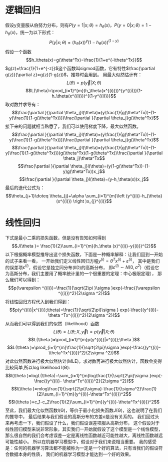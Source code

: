 <script type="text/x-mathjax-config">
  MathJax.Hub.Config({
    extensions: ["tex2jax.js"],
    jax: ["input/TeX", "output/HTML-CSS"],
    tex2jax: {
      inlineMath: [ ['$','$'], ["\\(","\\)"] ],
      displayMath: [ ['$$','$$'], ["\\[","\\]"] ],
      processEscapes: true
    },
    "HTML-CSS": { availableFonts: ["TeX"] }
  });
</script>
<script type="text/javascript" src="http://cdn.mathjax.org/mathjax/latest/MathJax.js?config=default"></script>

# 逻辑回归 
假设y变量服从伯努力分布，则有$P(y=1|x;\theta)=h_\theta(x)$，$P(y=0|x;\theta)=1-h_\theta(x)$，统一为以下形式： 
$$P(y|x;\theta)=(h_\theta(x))^y(1-h_\theta(x))^{(1-y)}$$ 
假设一个函数
$$h_\theta(x)=g(\theta^Tx)=\frac{1}{1+e^{-\theta^Tx}}$$ 
$g(z)=\frac{1}{1+e^{-z}}$这个函数叫sigmod函数，它有特性$\frac{\partial g(z)}{\partial z}=g(z)(1-g(z))$，推导时会用到。
用最大似然估计有： 
$$L(\theta)=p(\vec{y}|X;\theta)$$ 
$$L(\theta)=\prod_{i=1}^{m}(h_\theta(x^{(i)}))^{y^{(i)}}(1-h_\theta(x^{(i)}))^{(1-y^{(i)})}$$
取对数并求导有：
$$\frac{\partial }{\partial \theta_j}l(\theta)=(y\frac{1}{g(\theta^Tx)}-(1-y)\frac{1}{1-g(\theta^Tx)}))\frac{\partial }{\partial \theta_j}g(\theta^Tx)$$ 
接下来的问题就相当熟悉了，我们可以使用梯度下降，最大似然函数。 
$$\frac{\partial }{\partial \theta_j}l(\theta)=(y\frac{1}{g(\theta^Tx)}-(1-y)\frac{1}{1-g(\theta^Tx)}))\frac{\partial }{\partial \theta_j}g(\theta^Tx)$$ 
$$\frac{\partial }{\partial \theta_j}l(\theta)=(y\frac{1}{g(\theta^Tx)}-(1-y)\frac{1}{1-g(\theta^Tx)}))g(\theta^Tx)(1-g(\theta^Tx))\frac{\partial }{\partial \theta_j}\theta^Tx$$ 
$$\frac{\partial }{\partial \theta_j}l(\theta)=(y(1-g(\theta^Tx))-(1-y)g(\theta^Tx))x_j$$ 
$$\frac{\partial }{\partial \theta_j}l(\theta)=(y-h_\theta(x))x_j$$ 
最后的迭代公式为： 
$$\theta_{j+1}\doteq \theta_{j}+\alpha \sum_{i=1}^{m}\left (y^{(i)}-h_{\theta}(x^{(i)}) \right )x_{j}^{(i)}$$ 

# 线性回归 
下式是最小二乘的损失函数，但是没有告知如何得到 
$$J(\theta )= \frac{1}{2}\sum_{i=1}^{m}(h_\theta (x)^{(i)}-y{(i)})^{2}$$ 
以下根据概率模型推导出这个损失函数，下面是一种概率解释：让我们回到一开始的式子来看一看，
一开始我们定义线性回归方程$y^{(i)}=\theta^{T}x^{(i)}+\varepsilon^{(i)}$， 
其中是我们的误差项$\varepsilon^{(i)}$，假设它是独立同分布(IID)的高斯分布，
即$\varepsilon^{(i)}\sim N(0,\sigma ^2)$（假设它为高斯分布，我们主要用了概率统计里的一个很重要的定理：中心极限定理），
那么我们可以得到： 
$$p(\varepsilon ^{(i)})=\frac{1}{\sqrt{2\pi }\sigma }exp(-\frac{(\varepsilon ^{(i)})^2}{2\sigma ^2})$$ 
将线性回归方程代入到我们得到： 
$$p(y^{(i)}|x^{(i)};\theta)=\frac{1}{\sqrt{2\pi}\sigma } exp(-\frac{(y^{(i)}-\theta ^Tx^{(i)})^2}{2\sigma ^2})$$ 
从而我们可以得到我们的似然（likelihood）函数 
$$L(\theta )=L(\theta ;X,\vec{y})=p(\vec{y}|X;\theta )$$ 
$$L(\theta )=\prod_{i=1}^{m}p(y^{(i)}|x^{(i)};\theta )$$ 
$$L(\theta )=\prod_{i=1}^{m}\frac{1}{\sqrt{2\pi}\sigma }exp(-\frac{(y^{(i)}-\theta^Tx^{(i)})^2}{2\sigma ^2})$$ 
对此似然函数进行极大似然估计(MLE)，求对数再进行极大似然估计，函数会变得比较简单,所以log likelihood l(Θ): 
$$l(\theta )=logL(\theta)=\sum_{i=1}^{m}log\frac{1}{\sqrt{2\pi}\sigma }exp(-\frac{(y^{(i)}- \theta^Tx^{(i)})^2}{2\sigma ^2})$$ 
$$l(\theta )=mlog\frac{1}{\sqrt{2\pi}\sigma}-\frac{1}{\sigma^2}\frac{1}{2}\sum_{i=1}^{m}(y^{(i)}-\theta^Tx^{(i)})^2$$ 
$$l(\theta )=c_1-c_2\frac{1}{2}\sum_{i=1}^{m}(y^{(i)}-\theta^Tx^{(i)})^2$$ 
至此，我们最大化似然函数l(Θ)，等价于最小化损失函数J(Θ)，这也说明了在我们的推导中，
最后结果与我们假设的高斯分布的方差σ是没有关系的。 
我们回过头来再考虑一下，我们假设了什么，我们假设误差项服从高斯分布，
这个假设对于线性回归模型来说非常形象，其实我们一开始就假设了这个模型是一个线性模型，
那么很自然的我们会考虑误差一定是离线性函数越近可能性越大，离线性函数越远可能性越小。
所以在机器学习模型中，假设对于我们来说相当重要。
我的感受是：任何的机器学习算法都不能被称为一定是一个好的算法，只有当我们的假设符合数据本身的性质，
我们的机器学习模型才能达到一个好的效果。
